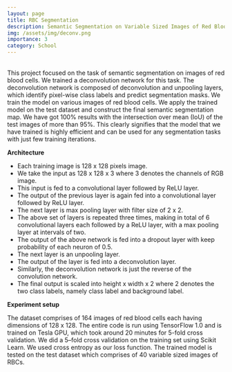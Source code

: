 ```yaml
---
layout: page
title: RBC Segmentation
description: Semantic Segmentation on Variable Sized Images of Red Blood Cells using Deconvolution Network
img: /assets/img/deconv.png
importance: 3
category: School
---
```


<div class="row justify-content-sm-center">
    <img class="img-fluid rounded z-depth-1" src="{{ '/assets/img/loss.png' | relative_url }}" alt="" title="Plot of loss values vs number of iterations"/>
</div>

<br>
This project focused on the task of semantic segmentation on images of red blood cells. We trained a deconvolution network for this task. The deconvolution network is composed of deconvolution and unpooling layers, which identify pixel-wise class labels and predict segmentation masks.
We train the model on various images of red blood cells. We apply the trained model on the test dataset and construct the final semantic segmentation map. We have got 100% results with the intersection over mean (IoU) of the test images of more than 95%. This clearly signifies that the model that we have trained is highly efficient and can be used for any segmentation tasks with just few training iterations.

**Architecture**

- Each training image is 128 x 128 pixels image.
- We take the input as 128 x 128 x 3 where 3 denotes the channels of RGB image.
- This input is fed to a convolutional layer followed by ReLU layer.
- The output of the previous layer is again fed into a convolutional layer followed by ReLU layer.
- The next layer is max pooling layer with filter size of 2 x 2.
- The above set of layers is repeated three times, making in total of 6 convolutional layers each followed by a ReLU layer, with a max pooling layer
at intervals of two.
- The output of the above network is fed into a dropout layer with keep probability of each neuron of 0.5.
- The next layer is an unpooling layer.
- The output of the layer is fed into a deconvolution layer.
- Similarly, the deconvolution network is just the reverse of the convolution network.
- The final output is scaled into height x width x 2 where 2 denotes the two class labels, namely class label and background label.

**Experiment setup**

The dataset comprises of 164 images of red blood cells each having dimensions of 128 x 128. The entire code is run using TensorFlow 1.0 and is trained on Tesla GPU, which took around 20 minutes for 5-fold cross validation. We did a 5–fold cross validation on the training set using Scikit Learn.
We used cross entropy as our loss function. The trained model is tested on the test dataset which comprises of 40 variable sized images of RBCs.